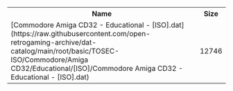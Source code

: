 <table>
<tr><th>Name</th><th>Size</th></tr>
<tr><td>[Commodore Amiga CD32 - Educational - [ISO].dat](https://raw.githubusercontent.com/open-retrogaming-archive/dat-catalog/main/root/basic/TOSEC-ISO/Commodore/Amiga CD32/Educational/[ISO]/Commodore Amiga CD32 - Educational - [ISO].dat)</td><td>12746</td></tr>
</table>
